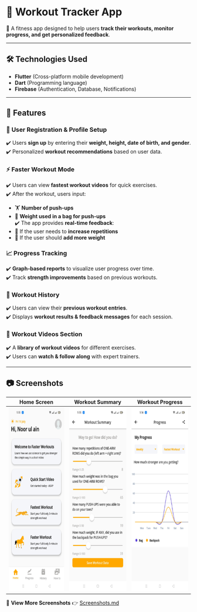 # 💪 Workout Tracker App  

🚀 A fitness app designed to help users **track their workouts, monitor progress, and get personalized feedback**.  

---

## 🛠️ **Technologies Used**  

- **Flutter** (Cross-platform mobile development)  
- **Dart** (Programming language)  
- **Firebase** (Authentication, Database, Notifications)   

---

## 📲 Features  

### 🔹 **User Registration & Profile Setup**  
✔️ Users **sign up** by entering their **weight, height, date of birth, and gender**.  
✔️ Personalized **workout recommendations** based on user data.  

### ⚡ **Faster Workout Mode**  
✔️ Users can view **fastest workout videos** for quick exercises.  
✔️ After the workout, users input:  
   - 🏋️ **Number of push-ups**  
   - 🎒 **Weight used in a bag for push-ups**  
✔️ The app provides **real-time feedback**:  
   - 🔹 If the user needs to **increase repetitions**  
   - 🔹 If the user should **add more weight**  

### 📈 **Progress Tracking**  
✔️ **Graph-based reports** to visualize user progress over time.  
✔️ Track **strength improvements** based on previous workouts.  

### 📜 **Workout History**  
✔️ Users can view their **previous workout entries**.  
✔️ Displays **workout results & feedback messages** for each session.  

### 🎥 **Workout Videos Section**  
✔️ A **library of workout videos** for different exercises.  
✔️ Users can **watch & follow along** with expert trainers.  

---

## 📷 Screenshots   

| Home Screen | Workout Summary | Workout Progress |
|--------------|--------------|----------------------|
| <img src="https://github.com/Noor45/Uploaded-Files/blob/main/Workout%20App/7.jpg" width="200" height="500"/>  | <img src="https://github.com/Noor45/Uploaded-Files/blob/main/Workout%20App/9.jpg" width="200" height="500"/>  | <img src="https://github.com/Noor45/Uploaded-Files/blob/main/Workout%20App/13.jpg" width="200" height="500"/> |

📌 **View More Screenshots** 👉 [Screenshots.md](./screenshots.md)  